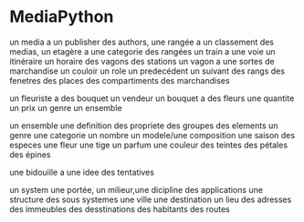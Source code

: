 # MediaPython
un media a 
         un publisher
         des authors,
une rangée a 
           un classement
           des medias,
un etagère a
         une categorie
         des rangées
un train a
         une voie
         un itinéraire
         un horaire
         des vagons
         des stations
un vagon a
         une sortes de marchandise
         un couloir
         un role
         un predecédent
         un suivant
         des rangs
         des fenetres
         des places
         des compartiments
         des marchandises
         
un fleuriste
         a des bouquet
         un vendeur
un bouquet
         a des fleurs
         une quantite
         un prix
         un genre
         un ensemble
         
un ensemble
         une definition
         des propriete
         des groupes
         des elements
un genre
         une categorie
         un nombre
         un modele/une composition
         une saison
         des especes
une fleur
         une tige
         un parfum
         une couleur
         des teintes
         des pétales
         des épines
         
 une bidouille
         a une idee
         des tentatives
         
 un system
         une portée, un milieur,une dicipline
         des applications
         une structure
         des sous systemes
une ville
         une destination
         un lieu
         des adresses
         des immeubles
         des desstinations
         des habitants
         des routes
         
